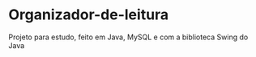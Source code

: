 # Organizador-de-leitura

Projeto para estudo, feito em Java, MySQL e com a biblioteca Swing do Java
